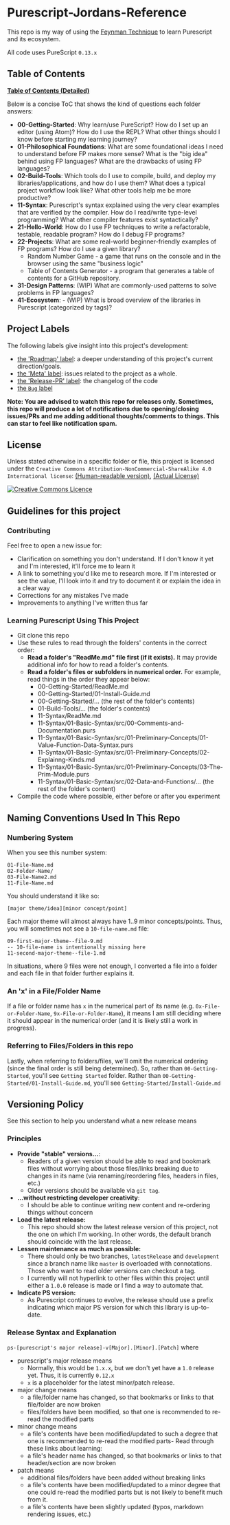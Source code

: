 # Purescript-Jordans-Reference

This repo is my way of using the [Feynman Technique](https://medium.com/taking-note/learning-from-the-feynman-technique-5373014ad230) to learn Purescript and its ecosystem.

All code uses PureScript `0.13.x`

## Table of Contents

[**Table of Contents (Detailed)**](https://github.com/JordanMartinez/purescript-jordans-reference/blob/latestRelease/table-of-contents.md)

Below is a concise ToC that shows the kind of questions each folder answers:
- **00-Getting-Started**: Why learn/use PureScript? How do I set up an editor (using Atom)? How do I use the REPL? What other things should I know before starting my learning journey?
- **01-Philosophical Foundations**: What are some foundational ideas I need to understand before FP makes more sense? What is the "big idea" behind using FP languages? What are the drawbacks of using FP languages?
- **02-Build-Tools**: Which tools do I use to compile, build, and deploy my libraries/applications, and how do I use them? What does a typical project workflow look like? What other tools help me be more productive?
- **11-Syntax**: Purescript's syntax explained using the very clear examples that are verified by the compiler. How do I read/write type-level programming? What other compiler features exist syntactically?
- **21-Hello-World**: How do I use FP techniques to write a refactorable, testable, readable program? How do I debug FP programs?
- **22-Projects**: What are some real-world beginner-friendly examples of FP programs? How do I use a given library?
    - Random Number Game - a game that runs on the console and in the browser using the same "business logic"
    - Table of Contents Generator - a program that generates a table of contents for a GitHub repository.
- **31-Design Patterns**: (WIP) What are commonly-used patterns to solve problems in FP languages?
- **41-Ecosystem**: - (WIP) What is broad overview of the libraries in Purescript (categorized by tags)?

## Project Labels

The following labels give insight into this project's development:
- [the 'Roadmap' label](https://github.com/JordanMartinez/purescript-jordans-reference/issues?utf8=%E2%9C%93&q=is%3Aissue+label%3ARoadmap): a deeper understanding of this project's current direction/goals.
- [the 'Meta' label](https://github.com/JordanMartinez/purescript-jordans-reference/labels/Meta): issues related to the project as a whole.
- [the 'Release-PR' label](https://github.com/JordanMartinez/purescript-jordans-reference/pulls?utf8=%E2%9C%93&q=is%3Apr+label%3ARelease-PR+): the changelog of the code
- [the `Bug` label](https://github.com/JordanMartinez/purescript-jordans-reference/issues?q=is%3Aissue+is%3Aopen+label%3Abug)

**Note: You are advised to watch this repo for releases only. Sometimes, this repo will produce a lot of notifications due to opening/closing issues/PRs and me adding additional thoughts/comments to things. This can star to feel like notification spam.**

## License

Unless stated otherwise in a specific folder or file, this project is licensed under the `Creative Commons Attribution-NonCommercial-ShareAlike 4.0 International license`: [(Human-readable version)](https://creativecommons.org/licenses/by-nc-sa/4.0/), [(Actual License)](https://creativecommons.org/licenses/by-nc-sa/4.0/legalcode)

<a rel="license" href="http://creativecommons.org/licenses/by-nc-sa/4.0/"><img alt="Creative Commons Licence" style="border-width:0" src="https://i.creativecommons.org/l/by-nc-sa/4.0/88x31.png" /></a>

## Guidelines for this project

### Contributing

Feel free to open a new issue for:
- Clarification on something you don't understand. If I don't know it yet and I'm interested, it'll force me to learn it
- A link to something you'd like me to research more. If I'm interested or see the value, I'll look into it and try to document it or explain the idea in a clear way
- Corrections for any mistakes I've made
- Improvements to anything I've written thus far

### Learning Purescript Using This Project

- Git clone this repo
- Use these rules to read through the folders' contents in the correct order:
    - **Read a folder's "ReadMe.md" file first (if it exists).** It may provide additional info for how to read a folder's contents.
    - **Read a folder's files or subfolders in numerical order.** For example, read things in the order they appear below:
        - 00-Getting-Started/ReadMe.md
        - 00-Getting-Started/01-Install-Guide.md
        - 00-Getting-Started/... (the rest of the folder's contents)
        - 01-Build-Tools/... (the folder's contents)
        - 11-Syntax/ReadMe.md
        - 11-Syntax/01-Basic-Syntax/src/00-Comments-and-Documentation.purs
        - 11-Syntax/01-Basic-Syntax/src/01-Preliminary-Concepts/01-Value-Function-Data-Syntax.purs
        - 11-Syntax/01-Basic-Syntax/src/01-Preliminary-Concepts/02-Explainng-Kinds.md
        - 11-Syntax/01-Basic-Syntax/src/01-Preliminary-Concepts/03-The-Prim-Module.purs
        - 11-Syntax/01-Basic-Syntax/src/02-Data-and-Functions/... (the rest of the folder's content)
- Compile the code where possible, either before or after you experiment

## Naming Conventions Used In This Repo

### Numbering System

When you see this number system:
```
01-File-Name.md
02-Folder-Name/
03-File-Name2.md
11-File-Name.md
```
You should understand it like so:
```
[major theme/idea][minor concept/point]
```
Each major theme will almost always have 1..9 minor concepts/points. Thus, you will sometimes not see a `10-file-name.md` file:
```
09-first-major-theme--file-9.md
-- 10-file-name is intentionally missing here
11-second-major-theme--file-1.md
```

In situations, where 9 files were not enough, I converted a file into a folder and each file in that folder further explains it.

### An 'x' in a File/Folder Name

If a file or folder name has `x` in the numerical part of its name (e.g. `0x-File-or-Folder-Name`, `9x-File-or-Folder-Name`), it means I am still deciding where it should appear in the numerical order (and it is likely still a work in progress).

### Referring to Files/Folders in this repo

Lastly, when referring to folders/files, we'll omit the numerical ordering (since the final order is still being determined). So, rather than `00-Getting-Started`, you'll see `Getting Started` folder. Rather than `00-Getting-Started/01-Install-Guide.md`, you'll see `Getting-Started/Install-Guide.md`

## Versioning Policy

See this section to help you understand what a new release means

### Principles

- **Provide "stable" versions...**:
    - Readers of a given version should be able to read and bookmark files without worrying about those files/links breaking due to changes in its name (via renaming/reordering files, headers in files, etc.)
    - Older versions should be available via `git tag`.
- **...without restricting developer creativity**:
    - I should be able to continue writing new content and re-ordering things without concern
- **Load the latest release:**
    - This repo should show the latest release version of this project, not the one on which I'm working. In other words, the default branch should coincide with the last release.
- **Lessen maintenance as much as possible:**
    - There should only be two branches, `latestRelease` and `development` since a branch name like `master` is overloaded with connotations. Those who want to read older versions can checkout a tag.
    - I currently will not hyperlink to other files within this project until either a `1.0.0` release is made or I find a way to automate that.
- **Indicate PS version:**
    - As Purescript continues to evolve, the release should use a prefix indicating which major PS version for which this library is up-to-date.

### Release Syntax and Explanation

`ps-[purescript's major release]-v[Major].[Minor].[Patch]` where
- purescript's major release means
    - Normally, this would be `1.x.x`, but we don't yet have a `1.0` release yet. Thus, it is currently `0.12.x`
    - `x` is a placeholder for the latest minor/patch release.
- major change means
    - a file/folder name has changed, so that bookmarks or links to that file/folder are now broken
    - files/folders have been modified, so that one is recommended to re-read the modified parts
- minor change means
    - a file's contents have been modified/updated to such a degree that one is recommended to re-read the modified parts- Read through these links about learning:
    - a file's header name has changed, so that bookmarks or links to that header/section are now broken
- patch means
    - additional files/folders have been added without breaking links
    - a file's contents have been modified/updated to a minor degree that one could re-read the modified parts but is not likely to benefit much from it.
    - a file's contents have been slightly updated (typos, markdown rendering issues, etc.)
